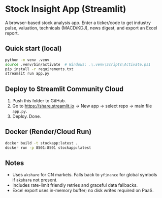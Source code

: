 # Stock Insight App (Streamlit)

A browser-based stock analysis app. Enter a ticker/code to get industry pulse, valuation, technicals (MACD/KDJ), news digest, and export an Excel report.

## Quick start (local)
```bash
python -m venv .venv
source .venv/bin/activate  # Windows: .\.venv\Scripts\Activate.ps1
pip install -r requirements.txt
streamlit run app.py
```

## Deploy to Streamlit Community Cloud
1) Push this folder to GitHub.  
2) Go to https://share.streamlit.io → New app → select repo → main file `app.py`.  
3) Deploy. Done.

## Docker (Render/Cloud Run)
```bash
docker build -t stockapp:latest .
docker run -p 8501:8501 stockapp:latest
```

## Notes
- Uses `akshare` for CN markets. Falls back to `yfinance` for global symbols if `akshare` not present.
- Includes rate-limit friendly retries and graceful data fallbacks.
- Excel export uses in-memory buffer; no disk writes required on PaaS.
